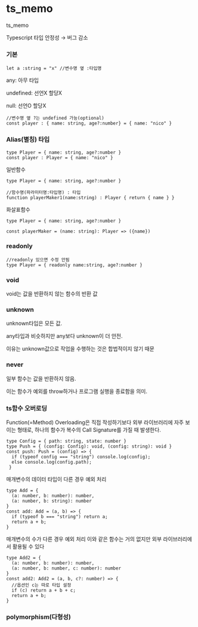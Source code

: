 # ts_memo
ts_memo

Typescript 타입 안정성 → 버그 감소

### 기본
`let a :string = "x" //변수명 옆 :타입명`

any: 아무 타입

undefined: 선언X 할당X

null: 선언O 할당X
```
//변수명 옆 ?는 undefined 가능(optional)
const player : { name: string, age?:number} = { name: "nico" }
```

### Alias(별칭) 타입
```
type Player = { name: string, age?:number }
const player : Player = { name: "nico" }
```

일반함수
```
type Player = { name: string, age?:number } 

//함수명(파라미터명:타입명) : 타입
function playerMaker1(name:string) : Player { return { name } } 
```
화살표함수
```
type Player = { name: string, age?:number } 

const playerMaker = (name: string): Player => ({name})
```
### readonly
```
//readonly 있으면 수정 안됨
type Player = { readonly name:string, age?:number }
```

### void
void는 값을 반환하지 않는 함수의 반환 값

### unknown
unknown타입은 모든 값.

any타입과 비슷하지만 any보다 unknown이 더 안전.

이유는 unknown값으로 작업을 수행하는 것은 합법적이지 않기 때문

### never
일부 함수는 값을 반환하지 않음.

이는 함수가 예외를 throw하거나 프로그램 실행을 종료함을 의미.

### ts함수 오버로딩
Function(=Method) Overloading은 직접 작성하기보다 외부 라이브러리에 자주 보이는 형태로, 하나의 함수가 복수의 Call Signature를 가질 때 발생한다.

```
type Config = { path: string, state: number }
type Push = { (config: Config): void, (config: string): void }
const push: Push = (config) => { 
  if (typeof config === "string") console.log(config);
  else console.log(config.path);
 }
```

매개변수의 데이터 타입이 다른 경우 예외 처리
```
type Add = { 
  (a: number, b: number): number, 
  (a: number, b: string): number 
}
const add: Add = (a, b) => {
  if (typeof b === "string") return a;
  return a + b; 
}
```

매개변수의 수가 다른 경우 예외 처리 이와 같은 함수는 거의 없지만 외부 라이브러리에서 활용될 수 있다
```
type Add2 = { 
  (a: number, b: number): number,
  (a: number, b: number, c: number): number 
}
const add2: Add2 = (a, b, c?: number) => { 
  //옵션인 c는 따로 타입 설정
  if (c) return a + b + c;
  return a + b;
}
```

### polymorphism(다형성)
